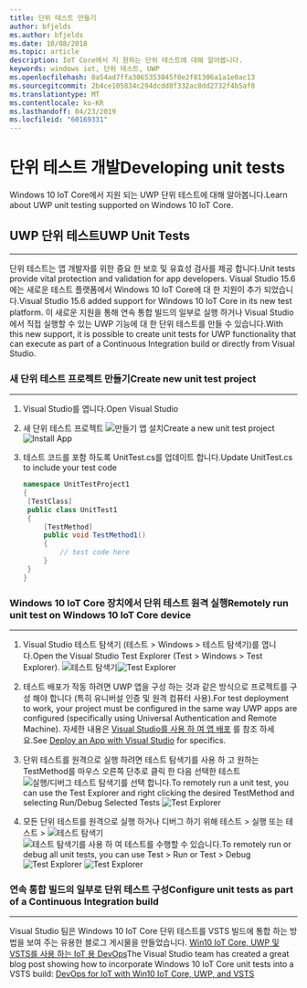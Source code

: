 ```yaml
---
title: 단위 테스트 만들기
author: bfjelds
ms.author: bfjelds
ms.date: 10/08/2018
ms.topic: article
description: IoT Core에서 지 원하는 단위 테스트에 대해 알아봅니다.
keywords: windows iot, 단위 테스트, UWP
ms.openlocfilehash: 0a54ad7ffa3065353045f0e2f81306a1a1e0ac13
ms.sourcegitcommit: 2b4ce105834c294dcdd8f332ac8dd2732f4b5af8
ms.translationtype: MT
ms.contentlocale: ko-KR
ms.lasthandoff: 04/23/2019
ms.locfileid: "60169331"
---
```

# <a name="developing-unit-tests"></a><span data-ttu-id="2658a-104">단위 테스트 개발</span><span class="sxs-lookup"><span data-stu-id="2658a-104">Developing unit tests</span></span>
<span data-ttu-id="2658a-105">Windows 10 IoT Core에서 지원 되는 UWP 단위 테스트에 대해 알아봅니다.</span><span class="sxs-lookup"><span data-stu-id="2658a-105">Learn about UWP unit testing supported on Windows 10 IoT Core.</span></span>

## <a name="uwp-unit-tests"></a><span data-ttu-id="2658a-106">UWP 단위 테스트</span><span class="sxs-lookup"><span data-stu-id="2658a-106">UWP Unit Tests</span></span>
___

<span data-ttu-id="2658a-107">단위 테스트는 앱 개발자를 위한 중요 한 보호 및 유효성 검사를 제공 합니다.</span><span class="sxs-lookup"><span data-stu-id="2658a-107">Unit tests provide vital protection and validation for app developers.</span></span>  <span data-ttu-id="2658a-108">Visual Studio 15.6에는 새로운 테스트 플랫폼에서 Windows 10 IoT Core에 대 한 지원이 추가 되었습니다.</span><span class="sxs-lookup"><span data-stu-id="2658a-108">Visual Studio 15.6 added support for Windows 10 IoT Core in its new test platform.</span></span>  <span data-ttu-id="2658a-109">이 새로운 지원을 통해 연속 통합 빌드의 일부로 실행 하거나 Visual Studio에서 직접 실행할 수 있는 UWP 기능에 대 한 단위 테스트를 만들 수 있습니다.</span><span class="sxs-lookup"><span data-stu-id="2658a-109">With this new support, it is possible to create unit tests for UWP functionality that can execute as part of a Continuous Integration build or directly from Visual Studio.</span></span>


### <a name="create-new-unit-test-project"></a><span data-ttu-id="2658a-110">새 단위 테스트 프로젝트 만들기</span><span class="sxs-lookup"><span data-stu-id="2658a-110">Create new unit test project</span></span>
___

1. <span data-ttu-id="2658a-111">Visual Studio를 엽니다.</span><span class="sxs-lookup"><span data-stu-id="2658a-111">Open Visual Studio</span></span>

2. <span data-ttu-id="2658a-112">새 단위 테스트 프로젝트 ![만들기 앱 설치](../media/UnitTests/newproject.png)</span><span class="sxs-lookup"><span data-stu-id="2658a-112">Create a new unit test project ![Install App](../media/UnitTests/newproject.png)</span></span>

3. <span data-ttu-id="2658a-113">테스트 코드를 포함 하도록 UnitTest.cs를 업데이트 합니다.</span><span class="sxs-lookup"><span data-stu-id="2658a-113">Update UnitTest.cs to include your test code</span></span>
   ```C#
   namespace UnitTestProject1
   {
    [TestClass]
    public class UnitTest1
    {
        [TestMethod]
        public void TestMethod1()
        {
            // test code here
        }
    }
   }
   ```


### <a name="remotely-run-unit-test-on-windows-10-iot-core-device"></a><span data-ttu-id="2658a-114">Windows 10 IoT Core 장치에서 단위 테스트 원격 실행</span><span class="sxs-lookup"><span data-stu-id="2658a-114">Remotely run unit test on Windows 10 IoT Core device</span></span>
___

1. <span data-ttu-id="2658a-115">Visual Studio 테스트 탐색기 (테스트 > Windows > 테스트 탐색기)를 엽니다.</span><span class="sxs-lookup"><span data-stu-id="2658a-115">Open the Visual Studio Test Explorer (Test > Windows > Test Explorer).</span></span>
 <span data-ttu-id="2658a-116">![테스트 탐색기](../media/UnitTests/show-test-explorer.png)</span><span class="sxs-lookup"><span data-stu-id="2658a-116">![Test Explorer](../media/UnitTests/show-test-explorer.png)</span></span>

1. <span data-ttu-id="2658a-117">테스트 배포가 작동 하려면 UWP 앱을 구성 하는 것과 같은 방식으로 프로젝트를 구성 해야 합니다 (특히 유니버설 인증 및 원격 컴퓨터 사용).</span><span class="sxs-lookup"><span data-stu-id="2658a-117">For test deployment to work, your project must be configured in the same way UWP apps are configured (specifically using Universal Authentication and Remote Machine).</span></span>  <span data-ttu-id="2658a-118">자세한 내용은 [Visual Studio를 사용 하 여 앱 배포](../develop-your-app/appdeployment.md) 를 참조 하세요.</span><span class="sxs-lookup"><span data-stu-id="2658a-118">See [Deploy an App with Visual Studio](../develop-your-app/appdeployment.md) for specifics.</span></span>

1. <span data-ttu-id="2658a-119">단위 테스트를 원격으로 실행 하려면 테스트 탐색기를 사용 하 고 원하는 TestMethod를 마우스 오른쪽 단추로 클릭 한 다음 선택한 테스트 ![실행/디버그 테스트 탐색기를 선택 합니다.](../media/UnitTests/test-explorer.png)</span><span class="sxs-lookup"><span data-stu-id="2658a-119">To remotely run a unit test, you can use the Test Explorer and right clicking the desired TestMethod and selecting Run/Debug Selected Tests ![Test Explorer](../media/UnitTests/test-explorer.png)</span></span>

1. <span data-ttu-id="2658a-120">모든 단위 테스트를 원격으로 실행 하거나 디버그 하기 위해 테스트 > 실행 또는 테스트 > ![테스트 탐색기](../media/UnitTests/run-tests.png)
 ![테스트 탐색기를 사용 하 여 테스트를 수행할 수 있습니다.](../media/UnitTests/debug-tests.png)</span><span class="sxs-lookup"><span data-stu-id="2658a-120">To remotely run or debug all unit tests, you can use Test > Run or Test > Debug ![Test Explorer](../media/UnitTests/run-tests.png)
 ![Test Explorer](../media/UnitTests/debug-tests.png)</span></span>
   

### <a name="configure-unit-tests-as-part-of-a-continuous-integration-build"></a><span data-ttu-id="2658a-121">연속 통합 빌드의 일부로 단위 테스트 구성</span><span class="sxs-lookup"><span data-stu-id="2658a-121">Configure unit tests as part of a Continuous Integration build</span></span>
___

<span data-ttu-id="2658a-122">Visual Studio 팀은 Windows 10 IoT Core 단위 테스트를 VSTS 빌드에 통합 하는 방법을 보여 주는 유용한 블로그 게시물을 만들었습니다. [Win10 IoT Core, UWP 및 VSTS를 사용 하는 IoT 용 DevOps](https://blogs.msdn.microsoft.com/devops/2018/03/07/devops-for-iot-with-win10-iot-core-uwp-and-vsts/)</span><span class="sxs-lookup"><span data-stu-id="2658a-122">The Visual Studio team has created a great blog post showing how to incorporate Windows 10 IoT Core unit tests into a VSTS build: [DevOps for IoT with Win10 IoT Core, UWP, and VSTS](https://blogs.msdn.microsoft.com/devops/2018/03/07/devops-for-iot-with-win10-iot-core-uwp-and-vsts/)</span></span>

